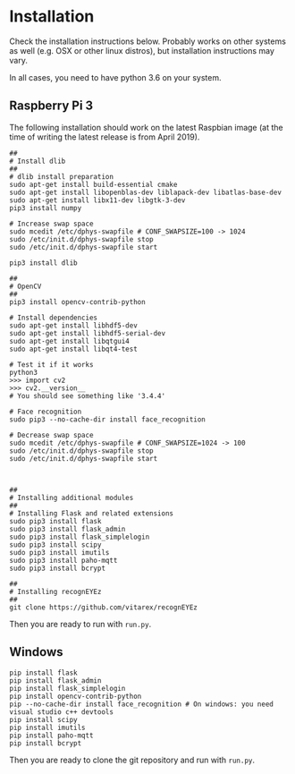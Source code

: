 # Installation

Check the installation instructions below. Probably works on other systems as well (e.g. OSX or other linux distros), but installation instructions may vary.

In all cases, you need to have python 3.6 on your system.

## Raspberry Pi 3

The following installation should work on the latest Raspbian image (at the time of writing the latest release is from April 2019).

```
##
# Install dlib
##
# dlib install preparation
sudo apt-get install build-essential cmake
sudo apt-get install libopenblas-dev liblapack-dev libatlas-base-dev
sudo apt-get install libx11-dev libgtk-3-dev
pip3 install numpy

# Increase swap space
sudo mcedit /etc/dphys-swapfile # CONF_SWAPSIZE=100 -> 1024
sudo /etc/init.d/dphys-swapfile stop
sudo /etc/init.d/dphys-swapfile start

pip3 install dlib

##
# OpenCV
##
pip3 install opencv-contrib-python

# Install dependencies
sudo apt-get install libhdf5-dev
sudo apt-get install libhdf5-serial-dev
sudo apt-get install libqtgui4
sudo apt-get install libqt4-test

# Test it if it works
python3
>>> import cv2
>>> cv2.__version__
# You should see something like '3.4.4'

# Face recognition
sudo pip3 --no-cache-dir install face_recognition

# Decrease swap space
sudo mcedit /etc/dphys-swapfile # CONF_SWAPSIZE=1024 -> 100
sudo /etc/init.d/dphys-swapfile stop
sudo /etc/init.d/dphys-swapfile start



##
# Installing additional modules
##
# Installing Flask and related extensions
sudo pip3 install flask
sudo pip3 install flask_admin
sudo pip3 install flask_simplelogin
sudo pip3 install scipy
sudo pip3 install imutils
sudo pip3 install paho-mqtt
sudo pip3 install bcrypt

##
# Installing recognEYEz
##
git clone https://github.com/vitarex/recognEYEz

```

Then you are ready to run with `run.py`.

## Windows

```
pip install flask
pip install flask_admin
pip install flask_simplelogin
pip install opencv-contrib-python
pip --no-cache-dir install face_recognition # On windows: you need visual studio c++ devtools
pip install scipy
pip install imutils
pip install paho-mqtt
pip install bcrypt
```

Then you are ready to clone the git repository and run with `run.py`.
